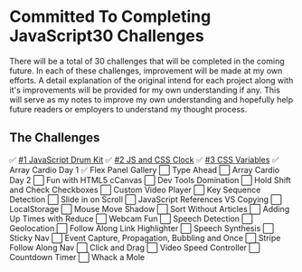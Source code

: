 # Committed To Completing JavaScript30 Challenges
There will be a total of 30 challenges that will be completed in the coming future. In each of these challenges, improvement will be made at my own efforts. A detail explanation of the original intend for each project along with it's improvements will be provided for my own understanding if any. This will serve as my notes to improve my own understanding and hopefully help future readers or employers to understand my thought process.

## The Challenges
✅ [#1 JavaScript Drum Kit](https://github.com/nnsh93/JavaScript30-Challenges/tree/main/Challenge%20%231%20-%20JavaScript%20Drum%20Kit)
✅ [#2 JS and CSS Clock](https://github.com/nnsh93/JavaScript30-Challenges/tree/main/Challenge%20%232%20-%20JS%20and%20CSS%20Clock)
✅ [#3 CSS Variables](https://github.com/nnsh93/JavaScript30-Challenges/tree/main/Challenge%20%233%20-%20CSS%20Variables)
✅ Array Cardio Day 1
✅ Flex Panel Gallery
⬜️ Type Ahead
⬜️ Array Cardio Day 2
⬜️ Fun with HTML5 cCanvas
⬜️ Dev Tools Domination
⬜️ Hold Shift and Check Checkboxes
⬜️ Custom Video Player
⬜️ Key Sequence Detection
⬜️ Slide in on Scroll
⬜️ JavaScript References VS Copying
⬜️ LocalStorage
⬜️ Mouse Move Shadow
⬜️ Sort Without Articles
⬜️ Adding Up Times with Reduce
⬜️ Webcam Fun
⬜️ Speech Detection
⬜️ Geolocation
⬜️ Follow Along Link Highlighter
⬜️ Speech Synthesis
⬜️ Sticky Nav
⬜️ Event Capture, Propagation, Bubbling and Once
⬜️ Stripe Follow Along Nav
⬜️ Click and Drag
⬜️ Video Speed Controller
⬜️ Countdown Timer
⬜️ Whack a Mole

